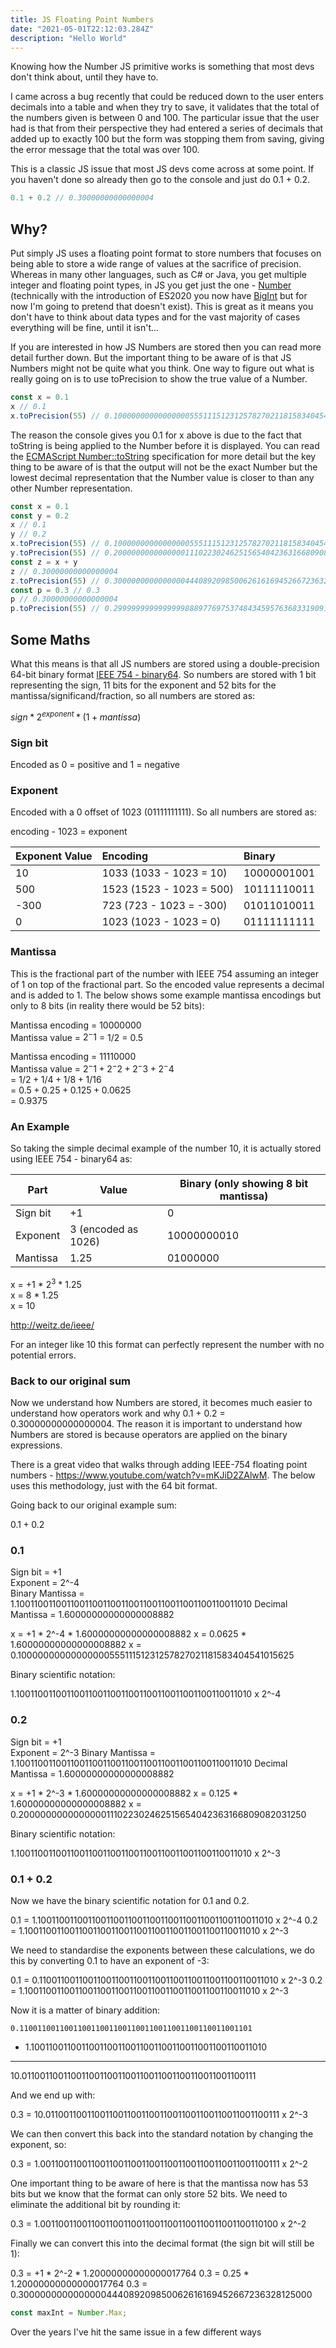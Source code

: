 ```yaml
---
title: JS Floating Point Numbers
date: "2021-05-01T22:12:03.284Z"
description: "Hello World"
---
```


Knowing how the Number JS primitive works is something that most devs don't think about, until they have to.

I came across a bug recently that could be reduced down to the user enters decimals into a table and when they try to save, it validates that the total of the numbers given is between 0 and 100. The particular issue that the user had is that from their perspective they had entered a series of decimals that added up to exactly 100 but the form was stopping them from saving, giving the error message that the total was over 100. 

This is a classic JS issue that most JS devs come across at some point. If you haven't done so already then go to the console and just do 0.1 + 0.2.

```javascript
0.1 + 0.2 // 0.30000000000000004
```

## Why?

Put simply JS uses a floating point format to store numbers that focuses on being able to store a wide range of values at the sacrifice of precision. Whereas in many other languages, such as C# or Java, you get multiple integer and floating point types, in JS you get just the one - [Number](https://developer.mozilla.org/en-US/docs/Web/JavaScript/Reference/Global_Objects/Number) (technically with the introduction of ES2020 you now have [BigInt](https://developer.mozilla.org/en-US/docs/Web/JavaScript/Reference/Global_Objects/BigInt) but for now I'm going to pretend that doesn't exist). This is great as it means you don't have to think about data types and for the vast majority of cases everything will be fine, until it isn't...

If you are interested in how JS Numbers are stored then you can read more detail further down. But the important thing to be aware of is that JS Numbers might not be quite what you think. One way to figure out what is really going on is to use toPrecision to show the true value of a Number. 

```javascript
const x = 0.1 
x // 0.1
x.toPrecision(55) // 0.1000000000000000055511151231257827021181583404541015625
```

The reason the console gives you 0.1 for x above is due to the fact that toString is being applied to the Number before it is displayed. You can read the [ECMAScript Number::toString](https://tc39.es/ecma262/multipage/ecmascript-data-types-and-values.html#sec-numeric-types-number-tostring) specification for more detail but the key thing to be aware of is that the output will not be the exact Number but the lowest decimal representation that the Number value is closer to than any other Number representation.



```javascript
const x = 0.1 
const y = 0.2
x // 0.1
y // 0.2
x.toPrecision(55) // 0.1000000000000000055511151231257827021181583404541015625
y.toPrecision(55) // 0.2000000000000000111022302462515654042363166809082031250
const z = x + y
z // 0.30000000000000004                 
z.toPrecision(55) // 0.3000000000000000444089209850062616169452667236328125000
const p = 0.3 // 0.3
p // 0.30000000000000004                 
p.toPrecision(55) // 0.2999999999999999888977697537484345957636833190917968750
```

## Some Maths

What this means is that all JS numbers are stored using a double-precision 64-bit binary format [IEEE 754 - binary64](https://en.wikipedia.org/wiki/Double-precision_floating-point_format). So numbers are stored with 1 bit representing the sign, 11 bits for the exponent and 52 bits for the mantissa/significand/fraction, so all numbers are stored as:

$sign * 2^{exponent} * (1 + mantissa)$

### Sign bit

Encoded as 0 = positive and 1 = negative

### Exponent

Encoded with a 0 offset of 1023 (01111111111). So all numbers are stored as:

encoding - 1023 = exponent

| Exponent Value    |   Encoding                |Binary
|:-------------------|:--------------           |:------
|10                  |1033 (1033 - 1023 = 10)   |$10000001001$
|500                |1523 (1523 - 1023 = 500)   |$10111110011$
|-300               |723 (723 - 1023 = -300)    |$01011010011$
|0                  |1023 (1023 - 1023 = 0)     |$01111111111$

### Mantissa

This is the fractional part of the number with IEEE 754 assuming an integer of 1 on top of the fractional part. So the encoded value represents a decimal and is added to 1. The below shows some example mantissa encodings but only to 8 bits (in reality there would be 52 bits):

Mantissa encoding = $10000000$  
Mantissa value = $2^-1$ 
= $1/2$
= $0.5$

Mantissa encoding = $11110000$  
Mantissa value = $2^-1 + 2^-2 + 2^-3 + 2^-4$  
= $1/2 + 1/4 + 1/8 + 1/16$  
= $0.5 + 0.25 + 0.125 + 0.0625$  
= $0.9375$

### An Example

So taking the simple decimal example of the number 10, it is actually stored using IEEE 754 - binary64 as:

| Part      |   Value                   |   Binary (only showing 8 bit mantissa)    |
| --------- |   ---------               |   ---------                               |
| Sign bit  |   +1                      |   0                                       |
| Exponent  |   3 (encoded as 1026)     |   10000000010                             |
| Mantissa  |   1.25                    |   01000000                                |

x = +1 * $2^3$ * 1.25  
x = 8 * 1.25  
x = 10  

http://weitz.de/ieee/

For an integer like 10 this format can perfectly represent the number with no potential errors.

### Back to our original sum

Now we understand how Numbers are stored, it becomes much easier to understand how operators work and why 0.1 + 0.2 = 0.30000000000000004. The reason it is important to understand how Numbers are stored is because operators are applied on the binary expressions.

There is a great video that walks through adding IEEE-754 floating point numbers - https://www.youtube.com/watch?v=mKJiD2ZAlwM. The below uses this methodology, just with the 64 bit format.

Going back to our original example sum:

$0.1 + 0.2$

### 0.1

Sign bit = +1  
Exponent = 2^-4  
Binary Mantissa = 1.1001100110011001100110011001100110011001100110011010 
Decimal Mantissa = 1.60000000000000008882

x = +1 * 2^-4 * 1.60000000000000008882
x = 0.0625 * 1.60000000000000008882
x = 0.1000000000000000055511151231257827021181583404541015625  

Binary scientific notation:  

1.1001100110011001100110011001100110011001100110011010 x 2^-4

### 0.2

Sign bit = +1  
Exponent = 2^-3 
Binary Mantissa = 1.1001100110011001100110011001100110011001100110011010
Decimal Mantissa = 1.60000000000000008882

x = +1 * 2^-3 * 1.60000000000000008882
x = 0.125 * 1.60000000000000008882
x = 0.2000000000000000111022302462515654042363166809082031250

Binary scientific notation:  

1.1001100110011001100110011001100110011001100110011010 x 2^-3

### 0.1 + 0.2

Now we have the binary scientific notation for 0.1 and 0.2.

0.1 = 1.1001100110011001100110011001100110011001100110011010 x 2^-4
0.2 = 1.1001100110011001100110011001100110011001100110011010 x 2^-3

We need to standardise the exponents between these calculations, we do this by converting 0.1 to have an exponent of -3:

0.1 = 0.11001100110011001100110011001100110011001100110011010 x 2^-3
0.2 = 1.1001100110011001100110011001100110011001100110011010 x 2^-3

Now it is a matter of binary addition:

    0.1100110011001100110011001100110011001100110011001101
 +  1.1001100110011001100110011001100110011001100110011010
 ----------------------------------------------------------
   10.0110011001100110011001100110011001100110011001100111

And we end up with:

0.3 = 10.0110011001100110011001100110011001100110011001100111 x 2^-3

We can then convert this back into the standard notation by changing the exponent, so:

0.3 = 1.00110011001100110011001100110011001100110011001100111 x 2^-2

One important thing to be aware of here is that the mantissa now has 53 bits but we know that the format can only store 52 bits. We need to eliminate the additional bit by rounding it:

0.3 = 1.0011001100110011001100110011001100110011001100110100 x 2^-2

Finally we can convert this into the decimal format (the sign bit will still be 1):

0.3 = +1 * 2^-2 * 1.20000000000000017764
0.3 = 0.25 * 1.20000000000000017764
0.3 = 0.3000000000000000444089209850062616169452667236328125000


```javascript
const maxInt = Number.Max;
```


Over the years I've hit the same issue in a few different ways
